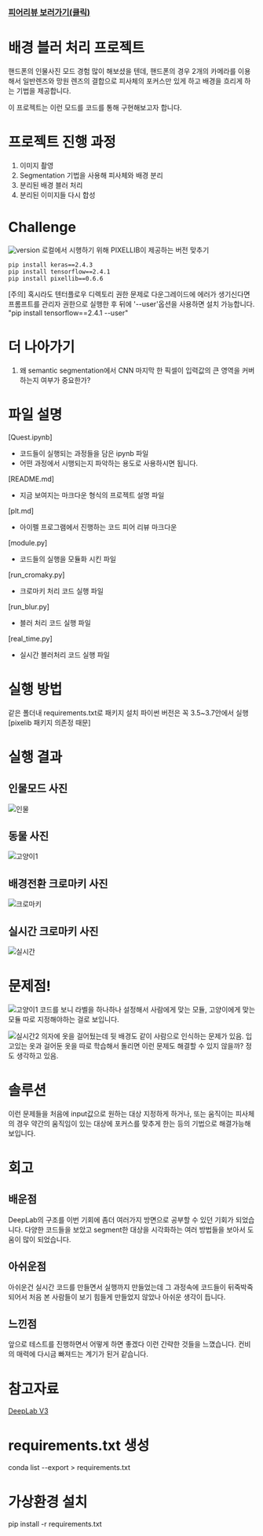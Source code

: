### [피어리뷰 보러가기(클릭)](PRT.md)

# 배경 블러 처리 프로젝트
핸드폰의 인물사진 모드 경험 많이 해보셨을 텐데, 핸드폰의 경우 2개의 카메라를 이용해서 일반렌즈와 망원 렌즈의 결합으로 피사체의 포커스만 있게 하고 배경을 흐리게 하는 기법을 제공합니다.

이 프로젝트는 이런 모드를 코드를 통해 구현해보고자 합니다.

# 프로젝트 진행 과정

1. 이미지 촬영
2. Segmentation 기법을 사용해 피사체와 배경 분리
3. 분리된 배경 블러 처리
4. 분리된 이미지들 다시 합성

# Challenge
![version](images/doc.png)
로컬에서 시행하기 위해 PIXELLIB이 제공하는 버전 맞추기

```
pip install keras==2.4.3
pip install tensorflow==2.4.1
pip install pixellib==0.6.6
```

[주의]
혹시라도 텐터플로우 디렉토리 권한 문제로 다운그레이드에 에러가 생기신다면 프롬프트를 관리자 권한으로 실행한 후 뒤에 '--user'옵션을 사용하면 설치 가능합니다.
"pip install tensorflow==2.4.1 --user"


# 더 나아가기

1. 왜 semantic segmentation에서 CNN 마지막 한 픽셀이 입력값의 큰 영역을 커버하는지 여부가 중요한가?

# 파일 설명

[Quest.ipynb]
- 코드들이 실행되는 과정들을 담은 ipynb 파일
- 어떤 과정에서 시행되는지 파악하는 용도로 사용하시면 됩니다.

[README.md]
- 지금 보여지는 마크다운 형식의 프로젝트 설명 파일

[plt.md]
- 아이펠 프로그램에서 진행하는 코드 피어 리뷰 마크다운

[module.py]
- 코드들의 실행을 모듈화 시킨 파일

[run_cromaky.py]
- 크로마키 처리 코드 실행 파일

[run_blur.py]
- 블러 처리 코드 실행 파일

[real_time.py]
- 실시간 블러처리 코드 실행 파일

# 실행 방법
같은 폴더내 requirements.txt로 패키지 설치
파이썬 버전은 꼭 3.5~3.7안에서 실행 [pixelib 패키지 의존정 때문]

# 실행 결과
## 인물모드 사진
![인물](images/인물.png)

## 동물 사진
![고양이1](images/고양이2.png)

## 배경전환 크로마키 사진
![크로마키](images/크로마키.png)

## 실시간 크로마키 사진
![실시간](images/realtime2.png)

# 문제점!
![고양이1](images/고양이1.png)
코드를 보니 라벨을 하나하나 설정해서 사람에게 맞는 모듈, 고양이에게 맞는 모듈 따로 지정해야하는 걸로 보입니다.

![실시간2](images/realtime1.png)
의자에 옷을 걸어뒀는데 뒷 배경도 같이 사람으로 인식하는 문제가 있음. 입고있는 옷과 걸어둔 옷을 따로 학습해서 돌리면 이런 문제도 해결할 수 있지 않을까? 정도 생각하고 있음.

# 솔루션
이런 문제들을 처음에 input값으로 원하는 대상 지정하게 하거나, 또는 움직이는 피사체의 경우 약간의 움직임이 있는 대상에 포커스를 맞추게 한는 등의 기법으로 해결가능해 보입니다.

# 회고

## 배운점
DeepLab의 구조를 이번 기회에 좀더 여러가지 방면으로 공부할 수 있던 기회가 되었습니다.
다양한 코드들을 보았고 segment한 대상을 시각화하는 여러 방법들을 보아서 도움이 많이 되었습니다.

## 아쉬운점
아쉬운건 실시간 코드를 만들면서 실행까지 만들었는데 그 과정속에 코드들이 뒤죽박죽 되어서 처음 본 사람들이 보기 힘들게 만들었지 않았나 아쉬운 생각이 듭니다.

## 느낀점
앞으로 테스트를 진행하면서 어떻게 하면 좋겠다 이런 간략한 것들을 느꼈습니다. 컨비의 매력에 다시금 빠져드는 계기가 된거 같습니다.

# 참고자료

[DeepLab V3](https://bloglunit.wordpress.com/2018/07/02/deeplab-v3-encoder-decoder-with-atrous-separable-convolution-for-semantic-image-segmentation/)


# requirements.txt 생성
conda list --export > requirements.txt

# 가상환경 설치
pip install -r requirements.txt